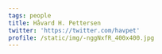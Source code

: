 ```yaml
---
tags: people
title: Håvard H. Pettersen
twitter: 'https://twitter.com/havpet'
profile: /static/img/-nggNxfR_400x400.jpg
---
```

